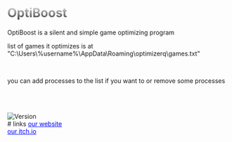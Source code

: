 <h1 style="background: -webkit-linear-gradient(#eee, #333);  -webkit-background-clip: text;-webkit-text-fill-color: transparent;">OptiBoost</h1>
OptiBoost is a silent and simple game optimizing program

<p>list of games it optimizes is at "C:\Users\%username%\AppData\Roaming\optimizerq\games.txt"</p><br>
<p>you can add processes to the list if you want to or remove some processes</p>
<br style="line-height: 50px;">
<img src="https://img.shields.io/badge/version-1.0.0.0a-red" alt="Version"></img>
<br style="line-height: 50px;">
# links
<a href="http://shadowstudios.rf.gd/" style="color: blue;">our website</a>
<br>
<a href="https://shadowdevhere.itch.io/" style="color: blue;">our itch.io</a>
